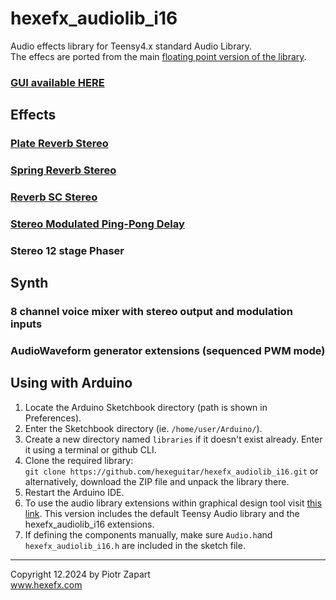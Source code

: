 # hexefx_audiolib_i16
Audio effects library for Teensy4.x standard Audio Library.  
The effecs are ported from the main [floating point version of the library](https://github.com/hexeguitar/hexefx_audiolib_F32 "hexefx_audiolib_F32").  

### [GUI available HERE](https://hexeguitar.github.io/hexefx_audiolib_i16/gui/index.html "hexefx_audiolib_i16 GUI")  

## Effects  

### [Plate Reverb Stereo](PlateReverbStereo.md "Plate Reverb Stereo") 
### [Spring Reverb Stereo](SpringReverb.md "Spring Reverb Stereo") 
### [Reverb SC Stereo](ReverbSC.md "Reverb SC Stereo") 
### [Stereo Modulated Ping-Pong Delay](DelayStereo.md "Stereo Modulated Ping-Pong Delay")  
### Stereo 12 stage Phaser  

## Synth  

### 8 channel voice mixer with stereo output and modulation inputs  
### AudioWaveform generator extensions (sequenced PWM mode)    

## Using with Arduino  

1. Locate the Arduino Sketchbook directory (path is shown in Preferences).
2. Enter the Sketchbook directory (ie. `/home/user/Arduino/`).
3. Create a new directory named `libraries` if it doesn't exist already. Enter it using a terminal or github CLI.
4. Clone the required library:  
   `git clone https://github.com/hexeguitar/hexefx_audiolib_i16.git`
   or alternatively, download the ZIP file and unpack the library there.
5. Restart the Arduino IDE. 
6. To use the audio library extensions within graphical design tool visit [this link](https://hexeguitar.github.io/hexefx_audiolib_i16/gui/index.html "Graphical Design Tool"). This version includes the default Teensy Audio library and the hexefx_audiolib_i16 extensions.  
7. If defining the components manually, make sure `Audio.h`and `hexefx_audiolib_i16.h` are included in the sketch file.   
---  
Copyright 12.2024 by Piotr Zapart  
www.hexefx.com

